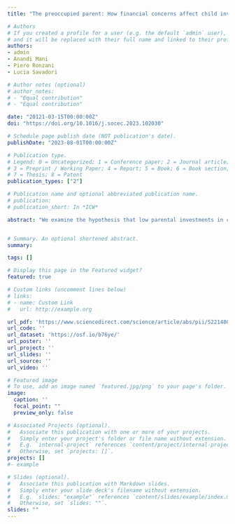 ```yaml
---
title: "The preoccupied parent: How financial concerns affect child investment choices (Journal of Behavioral and Experimental Economics)"

# Authors
# If you created a profile for a user (e.g. the default `admin` user), write the username (folder name) here 
# and it will be replaced with their full name and linked to their profile.
authors:
- admin
- Anandi Mani
- Piero Ronzani
- Lucia Savadori

# Author notes (optional)
# author_notes:
# - "Equal contribution"
# - "Equal contribution"

date: "20121-03-15T00:00:00Z"
doi: "https://doi.org/10.1016/j.socec.2023.102030"

# Schedule page publish date (NOT publication's date).
publishDate: "2023-08-01T00:00:00Z"

# Publication type.
# Legend: 0 = Uncategorized; 1 = Conference paper; 2 = Journal article;
# 3 = Preprint / Working Paper; 4 = Report; 5 = Book; 6 = Book section;
# 7 = Thesis; 8 = Patent
publication_types: ["2"]

# Publication name and optional abbreviated publication name.
# publication: 
# publication_short: In *ICW*

abstract: "We examine the hypothesis that low parental investments in children may be a consequence of the adverse cognitive effects of poverty: financial worries preoccupy low-income parents with immediate concerns, shifting their attention away from stimulating parenting tasks. We test this hypothesis in an online experiment studying the purchase decisions of UK parents, including their responsiveness to financial subsidies for child development products. Both low and higher-income parents respond to a subsidy on such products, increasing their demands. However, when primed with financial worries under the same budget, low-income parents respond less to the subsidy, prioritizing instead the purchase of products addressing immediate household needs. This lower responsiveness to subsidies appears to be driven by worried parents further away from their last payday. Stronger safety nets and better alignment of financial subsidies to payday cycles may help achieve more investment and better child outcomes in poorer families." 


# Summary. An optional shortened abstract.
summary: 

tags: []

# Display this page in the Featured widget?
featured: true

# Custom links (uncomment lines below)
# links:
# - name: Custom Link
#   url: http://example.org

url_pdf: 'https://www.sciencedirect.com/science/article/abs/pii/S2214804323000563'
url_code: ''
url_dataset: 'https://osf.io/b76ye/'
url_poster: ''
url_project: ''
url_slides: ''
url_source: ''
url_video: ''

# Featured image
# To use, add an image named `featured.jpg/png` to your page's folder. 
image:
  caption: ''
  focal_point: ""
  preview_only: false

# Associated Projects (optional).
#   Associate this publication with one or more of your projects.
#   Simply enter your project's folder or file name without extension.
#   E.g. `internal-project` references `content/project/internal-project/index.md`.
#   Otherwise, set `projects: []`.
projects: []
#- example

# Slides (optional).
#   Associate this publication with Markdown slides.
#   Simply enter your slide deck's filename without extension.
#   E.g. `slides: "example"` references `content/slides/example/index.md`.
#   Otherwise, set `slides: ""`.
slides: ""
---
```

<!--
{{% callout note %}}
Click the *Cite* button above to demo the feature to enable visitors to import publication metadata into their reference management software.
{{% /callout %}}

 {{% callout note %}}
 Create your slides in Markdown - click the *Slides* button to check out the example.
 {{% /callout %}}

Supplementary notes can be added here, including [code, math, and images](https://wowchemy.com/docs/writing-markdown-latex/).
-->
